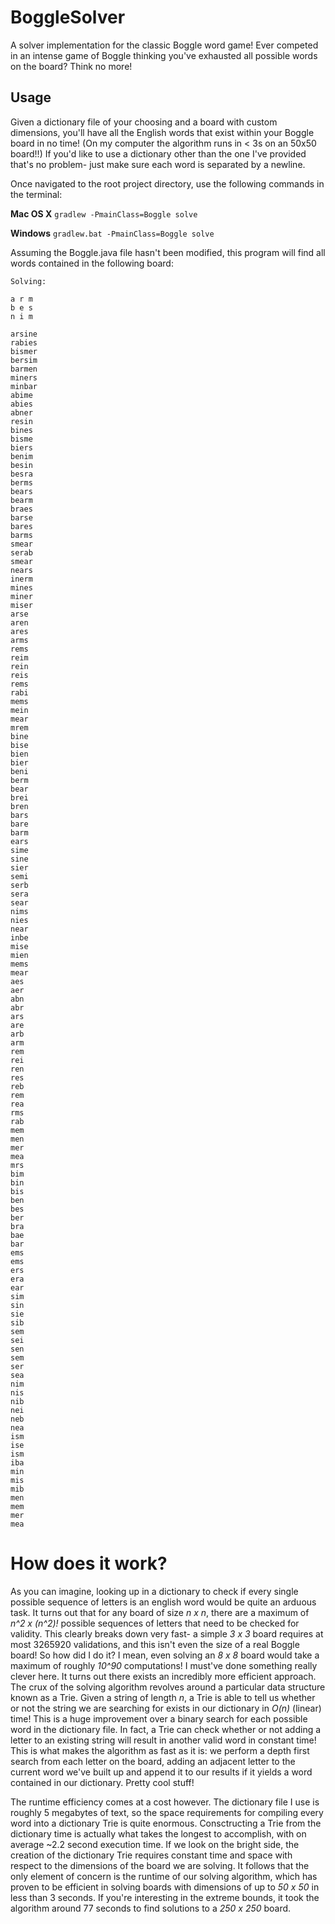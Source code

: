 # BoggleSolver
A solver implementation for the classic Boggle word game! Ever competed in an intense game of Boggle thinking you've exhausted all possible words on the board? Think no more!

## Usage
Given a dictionary file of your choosing and a board with custom dimensions, you'll have all the English words that exist within your Boggle board in no time! (On my computer the algorithm runs in < 3s on an 50x50 board!!) If you'd like to use a dictionary other than the one I've provided that's no problem- just make sure each word is separated by a newline.

Once navigated to the root project directory, use the following commands in the terminal:

**Mac OS X**
`gradlew -PmainClass=Boggle solve`

**Windows**
`gradlew.bat -PmainClass=Boggle solve`

Assuming the Boggle.java file hasn't been modified, this program will find all words contained in the following board:

```
Solving:

a r m
b e s
n i m

arsine
rabies
bismer
bersim
barmen
miners
minbar
abime
abies
abner
resin
bines
bisme
biers
benim
besin
besra
berms
bears
bearm
braes
barse
bares
barms
smear
serab
smear
nears
inerm
mines
miner
miser
arse
aren
ares
arms
rems
reim
rein
reis
rems
rabi
mems
mein
mear
mrem
bine
bise
bien
bier
beni
berm
bear
brei
bren
bars
bare
barm
ears
sime
sine
sier
semi
serb
sera
sear
nims
nies
near
inbe
mise
mien
mems
mear
aes
aer
abn
abr
ars
are
arb
arm
rem
rei
ren
res
reb
rem
rea
rms
rab
mem
men
mer
mea
mrs
bim
bin
bis
ben
bes
ber
bra
bae
bar
ems
ems
ers
era
ear
sim
sin
sie
sib
sem
sei
sen
sem
ser
sea
nim
nis
nib
nei
neb
nea
ism
ise
ism
iba
min
mis
mib
men
mem
mer
mea
```

# How does it work?

As you can imagine, looking up in a dictionary to check if every single possible sequence of letters is an english word would be quite an arduous task. It turns out that for any board of size *n x n*, there are a maximum of *n^2 x (n^2)!* possible sequences of letters that need to be checked for validity. This clearly breaks down very fast- a simple *3 x 3* board requires at most 3265920 validations, and this isn't even the size of a real Boggle board! So how did I do it? I mean, even solving an *8 x 8* board would take a maximum of roughly *10^90* computations! I must've done something really clever here. It turns out there exists an incredibly more efficient approach. The crux of the solving algorithm revolves around a particular data structure known as a Trie. Given a string of length *n*, a Trie is able to tell us whether or not the string we are searching for exists in our dictionary in *O(n)* (linear) time! This is a huge improvement over a binary search for each possible word in the dictionary file. In fact, a Trie can check whether or not adding a letter to an existing string will result in another valid word in constant time! This is what makes the algorithm as fast as it is: we perform a depth first search from each letter on the board, adding an adjacent letter to the current word we've built up and append it to our results if it yields a word contained in our dictionary. Pretty cool stuff!

The runtime efficiency comes at a cost however. The dictionary file I use is roughly 5 megabytes of text, so the space requirements for compiling every word into a dictionary Trie is quite enormous. Consctructing a Trie from the dictionary time is actually what takes the longest to accomplish, with on average ~2.2 second execution time. If we look on the bright side, the creation of the dictionary Trie requires constant time and space with respect to the dimensions of the board we are solving. It follows that the only element of concern is the runtime of our solving algorithm, which has proven to be efficient in solving boards with dimensions of up to *50 x 50* in less than 3 seconds. If you're interesting in the extreme bounds, it took the algorithm around 77 seconds to find solutions to a *250 x 250* board.
